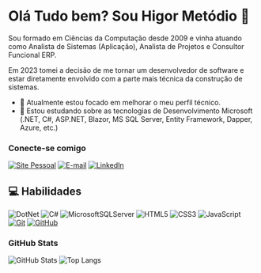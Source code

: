 # Olá Tudo bem? Sou Higor Metódio 👋
Sou formado em Ciências da Computação desde 2009 e vinha atuando como Analista de Sistemas (Aplicação), Analista de Projetos e Consultor Funcional ERP. 

Em 2023 tomei a decisão de me tornar um desenvolvedor de software e estar diretamente envolvido com a parte mais técnica da construção de sistemas.

- 🔭 Atualmente estou focado em melhorar o meu perfil técnico.
- 🌱 Estou estudando sobre as tecnologias de Desenvolvimento Microsoft (.NET, C#, ASP.NET, Blazor, MS SQL Server, Entity Framework, Dapper, Azure, etc.)

### Conecte-se comigo
[![Site Pessoal](https://img.shields.io/badge/-Site%20Pessoal%20(Em%20Construção%20)-512bd4?style=for-the-badge)](https://higormetodio.dev/)
[![E-mail](https://img.shields.io/badge/-Email-000?style=for-the-badge&logo=microsoft-outlook&logoColor=0496f1)](mailto:higor.metodio@outlook.com)
[![LinkedIn](https://img.shields.io/badge/-LinkedIn-000?style=for-the-badge&logo=linkedin&logoColor=0496f1)](https://www.linkedin.com/in/higormetodio/)

## 💻 Habilidades
![DotNet](https://img.shields.io/badge/DotNet-000?style=for-the-badge&logo=dotnet&logoColor=512bd4)
![C#](https://img.shields.io/badge/C%23-001?style=for-the-badge&logo=c%23&logoColor=3A3AA8)
![MicrosoftSQLServer](https://img.shields.io/badge/Microsoft%20SQL%20Server-000?style=for-the-badge&logo=microsoft%20sql%20server&logoColor=white)
![HTML5](https://img.shields.io/badge/HTML-000?style=for-the-badge&logo=html5&logoColor=ff7b00)
![CSS3](https://img.shields.io/badge/CSS3-000?style=for-the-badge&logo=css3&logoColor=5885ee)
![JavaScript](https://img.shields.io/badge/JavaScript-000?style=for-the-badge&logo=javascript)
[![Git](https://img.shields.io/badge/Git-000?style=for-the-badge&logo=git&logoColor=e25e32)](https://git-scm.com/doc) 
[![GitHub](https://img.shields.io/badge/GitHub-000?style=for-the-badge&logo=github&logoColor=white)](https://docs.github.com/)

### GitHub Stats
![GitHub Stats](https://github-readme-stats.vercel.app/api?username=higormetodio&show_icons=true&theme=transparent&bg_color=000&border_color=512bd4&show_icons=true&icon_color=512bd4&title_color=f65163&text_color=FFF)
![Top Langs](https://github-readme-stats-git-masterrstaa-rickstaa.vercel.app/api/top-langs/?username=higormetodio&layout=compact&bg_color=000&border_color=512bd4&title_color=f65163&text_color=FFF)
